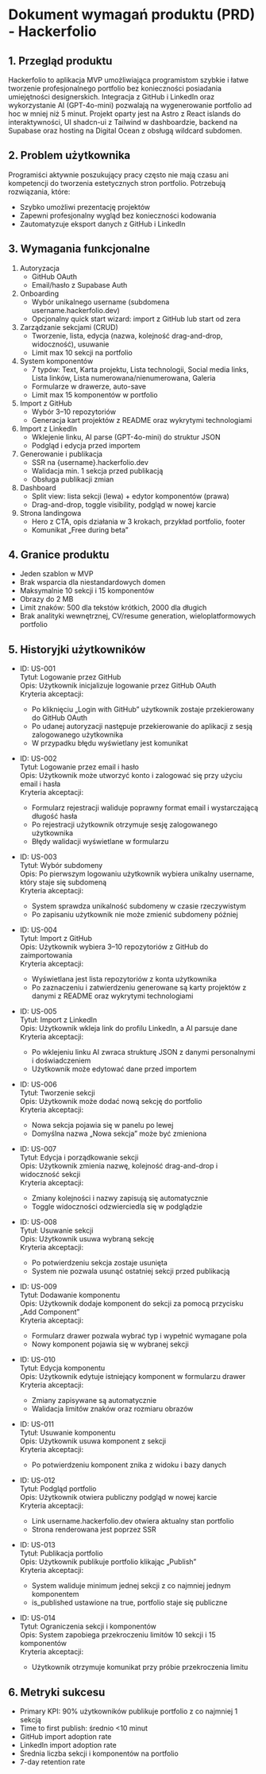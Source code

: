 # Dokument wymagań produktu (PRD) - Hackerfolio

## 1. Przegląd produktu

Hackerfolio to aplikacja MVP umożliwiająca programistom szybkie i łatwe tworzenie profesjonalnego portfolio bez konieczności posiadania umiejętności designerskich. Integracja z GitHub i LinkedIn oraz wykorzystanie AI (GPT-4o-mini) pozwalają na wygenerowanie portfolio ad hoc w mniej niż 5 minut. Projekt oparty jest na Astro z React islands do interaktywności, UI shadcn-ui z Tailwind w dashboardzie, backend na Supabase oraz hosting na Digital Ocean z obsługą wildcard subdomen.

## 2. Problem użytkownika

Programiści aktywnie poszukujący pracy często nie mają czasu ani kompetencji do tworzenia estetycznych stron portfolio. Potrzebują rozwiązania, które:

- Szybko umożliwi prezentację projektów
- Zapewni profesjonalny wygląd bez konieczności kodowania
- Zautomatyzuje eksport danych z GitHub i LinkedIn

## 3. Wymagania funkcjonalne

1. Autoryzacja
   - GitHub OAuth
   - Email/hasło z Supabase Auth
2. Onboarding
   - Wybór unikalnego username (subdomena username.hackerfolio.dev)
   - Opcjonalny quick start wizard: import z GitHub lub start od zera
3. Zarządzanie sekcjami (CRUD)
   - Tworzenie, lista, edycja (nazwa, kolejność drag-and-drop, widoczność), usuwanie
   - Limit max 10 sekcji na portfolio
4. System komponentów
   - 7 typów: Text, Karta projektu, Lista technologii, Social media links, Lista linków, Lista numerowana/nienumerowana, Galeria
   - Formularze w drawerze, auto-save
   - Limit max 15 komponentów w portfolio
5. Import z GitHub
   - Wybór 3–10 repozytoriów
   - Generacja kart projektów z README oraz wykrytymi technologiami
6. Import z LinkedIn
   - Wklejenie linku, AI parse (GPT-4o-mini) do struktur JSON
   - Podgląd i edycja przed importem
7. Generowanie i publikacja
   - SSR na {username}.hackerfolio.dev
   - Walidacja min. 1 sekcja przed publikacją
   - Obsługa publikacji zmian
8. Dashboard
   - Split view: lista sekcji (lewa) + edytor komponentów (prawa)
   - Drag-and-drop, toggle visibility, podgląd w nowej karcie
9. Strona landingowa
   - Hero z CTA, opis działania w 3 krokach, przykład portfolio, footer
   - Komunikat „Free during beta”

## 4. Granice produktu

- Jeden szablon w MVP
- Brak wsparcia dla niestandardowych domen
- Maksymalnie 10 sekcji i 15 komponentów
- Obrazy do 2 MB
- Limit znaków: 500 dla tekstów krótkich, 2000 dla długich
- Brak analityki wewnętrznej, CV/resume generation, wieloplatformowych portfolio

## 5. Historyjki użytkowników

- ID: US-001  
  Tytuł: Logowanie przez GitHub  
  Opis: Użytkownik inicjalizuje logowanie przez GitHub OAuth  
  Kryteria akceptacji:

  - Po kliknięciu „Login with GitHub” użytkownik zostaje przekierowany do GitHub OAuth
  - Po udanej autoryzacji następuje przekierowanie do aplikacji z sesją zalogowanego użytkownika
  - W przypadku błędu wyświetlany jest komunikat

- ID: US-002  
  Tytuł: Logowanie przez email i hasło  
  Opis: Użytkownik może utworzyć konto i zalogować się przy użyciu email i hasła  
  Kryteria akceptacji:

  - Formularz rejestracji waliduje poprawny format email i wystarczającą długość hasła
  - Po rejestracji użytkownik otrzymuje sesję zalogowanego użytkownika
  - Błędy walidacji wyświetlane w formularzu

- ID: US-003  
  Tytuł: Wybór subdomeny  
  Opis: Po pierwszym logowaniu użytkownik wybiera unikalny username, który staje się subdomeną  
  Kryteria akceptacji:

  - System sprawdza unikalność subdomeny w czasie rzeczywistym
  - Po zapisaniu użytkownik nie może zmienić subdomeny później

- ID: US-004  
  Tytuł: Import z GitHub  
  Opis: Użytkownik wybiera 3–10 repozytoriów z GitHub do zaimportowania  
  Kryteria akceptacji:

  - Wyświetlana jest lista repozytoriów z konta użytkownika
  - Po zaznaczeniu i zatwierdzeniu generowane są karty projektów z danymi z README oraz wykrytymi technologiami

- ID: US-005  
  Tytuł: Import z LinkedIn  
  Opis: Użytkownik wkleja link do profilu LinkedIn, a AI parsuje dane  
  Kryteria akceptacji:

  - Po wklejeniu linku AI zwraca strukturę JSON z danymi personalnymi i doświadczeniem
  - Użytkownik może edytować dane przed importem

- ID: US-006  
  Tytuł: Tworzenie sekcji  
  Opis: Użytkownik może dodać nową sekcję do portfolio  
  Kryteria akceptacji:

  - Nowa sekcja pojawia się w panelu po lewej
  - Domyślna nazwa „Nowa sekcja” może być zmieniona

- ID: US-007  
  Tytuł: Edycja i porządkowanie sekcji  
  Opis: Użytkownik zmienia nazwę, kolejność drag-and-drop i widoczność sekcji  
  Kryteria akceptacji:

  - Zmiany kolejności i nazwy zapisują się automatycznie
  - Toggle widoczności odzwierciedla się w podglądzie

- ID: US-008  
  Tytuł: Usuwanie sekcji  
  Opis: Użytkownik usuwa wybraną sekcję  
  Kryteria akceptacji:

  - Po potwierdzeniu sekcja zostaje usunięta
  - System nie pozwala usunąć ostatniej sekcji przed publikacją

- ID: US-009  
  Tytuł: Dodawanie komponentu  
  Opis: Użytkownik dodaje komponent do sekcji za pomocą przycisku „Add Component”  
  Kryteria akceptacji:

  - Formularz drawer pozwala wybrać typ i wypełnić wymagane pola
  - Nowy komponent pojawia się w wybranej sekcji

- ID: US-010  
  Tytuł: Edycja komponentu  
  Opis: Użytkownik edytuje istniejący komponent w formularzu drawer  
  Kryteria akceptacji:

  - Zmiany zapisywane są automatycznie
  - Walidacja limitów znaków oraz rozmiaru obrazów

- ID: US-011  
  Tytuł: Usuwanie komponentu  
  Opis: Użytkownik usuwa komponent z sekcji  
  Kryteria akceptacji:

  - Po potwierdzeniu komponent znika z widoku i bazy danych

- ID: US-012  
  Tytuł: Podgląd portfolio  
  Opis: Użytkownik otwiera publiczny podgląd w nowej karcie  
  Kryteria akceptacji:

  - Link username.hackerfolio.dev otwiera aktualny stan portfolio
  - Strona renderowana jest poprzez SSR

- ID: US-013  
  Tytuł: Publikacja portfolio  
  Opis: Użytkownik publikuje portfolio klikając „Publish”  
  Kryteria akceptacji:

  - System waliduje minimum jednej sekcji z co najmniej jednym komponentem
  - is_published ustawione na true, portfolio staje się publiczne

- ID: US-014  
  Tytuł: Ograniczenia sekcji i komponentów  
  Opis: System zapobiega przekroczeniu limitów 10 sekcji i 15 komponentów  
  Kryteria akceptacji:
  - Użytkownik otrzymuje komunikat przy próbie przekroczenia limitu

## 6. Metryki sukcesu

- Primary KPI: 90% użytkowników publikuje portfolio z co najmniej 1 sekcją
- Time to first publish: średnio <10 minut
- GitHub import adoption rate
- LinkedIn import adoption rate
- Średnia liczba sekcji i komponentów na portfolio
- 7-day retention rate
